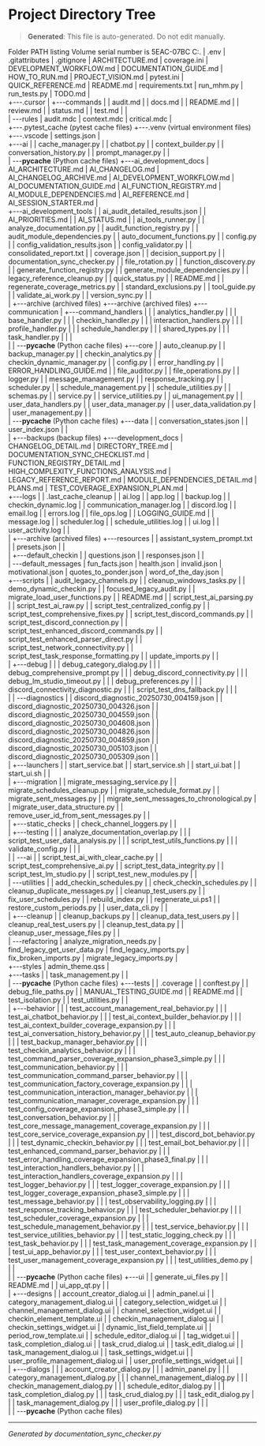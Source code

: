 # Project Directory Tree

> **Generated**: This file is auto-generated. Do not edit manually.

Folder PATH listing
Volume serial number is 5EAC-07BC
C:.
|   .env
|   .gitattributes
|   .gitignore
|   ARCHITECTURE.md
|   coverage.ini
|   DEVELOPMENT_WORKFLOW.md
|   DOCUMENTATION_GUIDE.md
|   HOW_TO_RUN.md
|   PROJECT_VISION.md
|   pytest.ini
|   QUICK_REFERENCE.md
|   README.md
|   requirements.txt
|   run_mhm.py
|   run_tests.py
|   TODO.md
|   
+---.cursor
|   +---commands
|   |       audit.md
|   |       docs.md
|   |       README.md
|   |       review.md
|   |       status.md
|   |       test.md
|   |       
|   \---rules
|           audit.mdc
|           context.mdc
|           critical.mdc
|           
+---.pytest_cache
    (pytest cache files)
+---.venv
    (virtual environment files)
+---.vscode
|       settings.json
|       
+---ai
|   |   cache_manager.py
|   |   chatbot.py
|   |   context_builder.py
|   |   conversation_history.py
|   |   prompt_manager.py
|   |   
|   \---__pycache__
    (Python cache files)
+---ai_development_docs
|       AI_ARCHITECTURE.md
|       AI_CHANGELOG.md
|       AI_CHANGELOG_ARCHIVE.md
|       AI_DEVELOPMENT_WORKFLOW.md
|       AI_DOCUMENTATION_GUIDE.md
|       AI_FUNCTION_REGISTRY.md
|       AI_MODULE_DEPENDENCIES.md
|       AI_REFERENCE.md
|       AI_SESSION_STARTER.md
|       
+---ai_development_tools
|   |   ai_audit_detailed_results.json
|   |   AI_PRIORITIES.md
|   |   AI_STATUS.md
|   |   ai_tools_runner.py
|   |   analyze_documentation.py
|   |   audit_function_registry.py
|   |   audit_module_dependencies.py
|   |   auto_document_functions.py
|   |   config.py
|   |   config_validation_results.json
|   |   config_validator.py
|   |   consolidated_report.txt
|   |   coverage.json
|   |   decision_support.py
|   |   documentation_sync_checker.py
|   |   file_rotation.py
|   |   function_discovery.py
|   |   generate_function_registry.py
|   |   generate_module_dependencies.py
|   |   legacy_reference_cleanup.py
|   |   quick_status.py
|   |   README.md
|   |   regenerate_coverage_metrics.py
|   |   standard_exclusions.py
|   |   tool_guide.py
|   |   validate_ai_work.py
|   |   version_sync.py
|   |   
|   +---archive
    (archived files)
+---archive
    (archived files)
+---communication
|   +---command_handlers
|   |   |   analytics_handler.py
|   |   |   base_handler.py
|   |   |   checkin_handler.py
|   |   |   interaction_handlers.py
|   |   |   profile_handler.py
|   |   |   schedule_handler.py
|   |   |   shared_types.py
|   |   |   task_handler.py
|   |   |   
|   |   \---__pycache__
    (Python cache files)
+---core
|   |   auto_cleanup.py
|   |   backup_manager.py
|   |   checkin_analytics.py
|   |   checkin_dynamic_manager.py
|   |   config.py
|   |   error_handling.py
|   |   ERROR_HANDLING_GUIDE.md
|   |   file_auditor.py
|   |   file_operations.py
|   |   logger.py
|   |   message_management.py
|   |   response_tracking.py
|   |   scheduler.py
|   |   schedule_management.py
|   |   schedule_utilities.py
|   |   schemas.py
|   |   service.py
|   |   service_utilities.py
|   |   ui_management.py
|   |   user_data_handlers.py
|   |   user_data_manager.py
|   |   user_data_validation.py
|   |   user_management.py
|   |   
|   \---__pycache__
    (Python cache files)
+---data
|   |   conversation_states.json
|   |   user_index.json
|   |   
|   +---backups
    (backup files)
+---development_docs
|       CHANGELOG_DETAIL.md
|       DIRECTORY_TREE.md
|       DOCUMENTATION_SYNC_CHECKLIST.md
|       FUNCTION_REGISTRY_DETAIL.md
|       HIGH_COMPLEXITY_FUNCTIONS_ANALYSIS.md
|       LEGACY_REFERENCE_REPORT.md
|       MODULE_DEPENDENCIES_DETAIL.md
|       PLANS.md
|       TEST_COVERAGE_EXPANSION_PLAN.md
|       
+---logs
|   |   .last_cache_cleanup
|   |   ai.log
|   |   app.log
|   |   backup.log
|   |   checkin_dynamic.log
|   |   communication_manager.log
|   |   discord.log
|   |   email.log
|   |   errors.log
|   |   file_ops.log
|   |   LOGGING_GUIDE.md
|   |   message.log
|   |   scheduler.log
|   |   schedule_utilities.log
|   |   ui.log
|   |   user_activity.log
|   |   
|   +---archive
    (archived files)
+---resources
|   |   assistant_system_prompt.txt
|   |   presets.json
|   |   
|   +---default_checkin
|   |       questions.json
|   |       responses.json
|   |       
|   \---default_messages
|           fun_facts.json
|           health.json
|           invalid.json
|           motivational.json
|           quotes_to_ponder.json
|           word_of_the_day.json
|           
+---scripts
|   |   audit_legacy_channels.py
|   |   cleanup_windows_tasks.py
|   |   demo_dynamic_checkin.py
|   |   focused_legacy_audit.py
|   |   migrate_load_user_functions.py
|   |   README.md
|   |   script_test_ai_parsing.py
|   |   script_test_ai_raw.py
|   |   script_test_centralized_config.py
|   |   script_test_comprehensive_fixes.py
|   |   script_test_discord_commands.py
|   |   script_test_discord_connection.py
|   |   script_test_enhanced_discord_commands.py
|   |   script_test_enhanced_parser_direct.py
|   |   script_test_network_connectivity.py
|   |   script_test_task_response_formatting.py
|   |   update_imports.py
|   |   
|   +---debug
|   |   |   debug_category_dialog.py
|   |   |   debug_comprehensive_prompt.py
|   |   |   debug_discord_connectivity.py
|   |   |   debug_lm_studio_timeout.py
|   |   |   debug_preferences.py
|   |   |   discord_connectivity_diagnostic.py
|   |   |   script_test_dns_fallback.py
|   |   |   
|   |   \---diagnostics
|   |           discord_diagnostic_20250730_004159.json
|   |           discord_diagnostic_20250730_004326.json
|   |           discord_diagnostic_20250730_004559.json
|   |           discord_diagnostic_20250730_004608.json
|   |           discord_diagnostic_20250730_004826.json
|   |           discord_diagnostic_20250730_004859.json
|   |           discord_diagnostic_20250730_005103.json
|   |           discord_diagnostic_20250730_005309.json
|   |           
|   +---launchers
|   |       start_service.bat
|   |       start_service.sh
|   |       start_ui.bat
|   |       start_ui.sh
|   |       
|   +---migration
|   |       migrate_messaging_service.py
|   |       migrate_schedules_cleanup.py
|   |       migrate_schedule_format.py
|   |       migrate_sent_messages.py
|   |       migrate_sent_messages_to_chronological.py
|   |       migrate_user_data_structure.py
|   |       remove_user_id_from_sent_messages.py
|   |       
|   +---static_checks
|   |       check_channel_loggers.py
|   |       
|   +---testing
|   |   |   analyze_documentation_overlap.py
|   |   |   script_test_user_data_analysis.py
|   |   |   script_test_utils_functions.py
|   |   |   validate_config.py
|   |   |   
|   |   \---ai
|   |           script_test_ai_with_clear_cache.py
|   |           script_test_comprehensive_ai.py
|   |           script_test_data_integrity.py
|   |           script_test_lm_studio.py
|   |           script_test_new_modules.py
|   |           
|   \---utilities
|       |   add_checkin_schedules.py
|       |   check_checkin_schedules.py
|       |   cleanup_duplicate_messages.py
|       |   cleanup_test_users.py
|       |   fix_user_schedules.py
|       |   rebuild_index.py
|       |   regenerate_ui.ps1
|       |   restore_custom_periods.py
|       |   user_data_cli.py
|       |   
|       +---cleanup
|       |       cleanup_backups.py
|       |       cleanup_data_test_users.py
|       |       cleanup_real_test_users.py
|       |       cleanup_test_data.py
|       |       cleanup_user_message_files.py
|       |       
|       \---refactoring
|               analyze_migration_needs.py
|               find_legacy_get_user_data.py
|               find_legacy_imports.py
|               fix_broken_imports.py
|               migrate_legacy_imports.py
|               
+---styles
|       admin_theme.qss
|       
+---tasks
|   |   task_management.py
|   |   
|   \---__pycache__
    (Python cache files)
+---tests
|   |   .coverage
|   |   conftest.py
|   |   debug_file_paths.py
|   |   MANUAL_TESTING_GUIDE.md
|   |   README.md
|   |   test_isolation.py
|   |   test_utilities.py
|   |   
|   +---behavior
|   |   |   test_account_management_real_behavior.py
|   |   |   test_ai_chatbot_behavior.py
|   |   |   test_ai_context_builder_behavior.py
|   |   |   test_ai_context_builder_coverage_expansion.py
|   |   |   test_ai_conversation_history_behavior.py
|   |   |   test_auto_cleanup_behavior.py
|   |   |   test_backup_manager_behavior.py
|   |   |   test_checkin_analytics_behavior.py
|   |   |   test_command_parser_coverage_expansion_phase3_simple.py
|   |   |   test_communication_behavior.py
|   |   |   test_communication_command_parser_behavior.py
|   |   |   test_communication_factory_coverage_expansion.py
|   |   |   test_communication_interaction_manager_behavior.py
|   |   |   test_communication_manager_coverage_expansion.py
|   |   |   test_config_coverage_expansion_phase3_simple.py
|   |   |   test_conversation_behavior.py
|   |   |   test_core_message_management_coverage_expansion.py
|   |   |   test_core_service_coverage_expansion.py
|   |   |   test_discord_bot_behavior.py
|   |   |   test_dynamic_checkin_behavior.py
|   |   |   test_email_bot_behavior.py
|   |   |   test_enhanced_command_parser_behavior.py
|   |   |   test_error_handling_coverage_expansion_phase3_final.py
|   |   |   test_interaction_handlers_behavior.py
|   |   |   test_interaction_handlers_coverage_expansion.py
|   |   |   test_logger_behavior.py
|   |   |   test_logger_coverage_expansion.py
|   |   |   test_logger_coverage_expansion_phase3_simple.py
|   |   |   test_message_behavior.py
|   |   |   test_observability_logging.py
|   |   |   test_response_tracking_behavior.py
|   |   |   test_scheduler_behavior.py
|   |   |   test_scheduler_coverage_expansion.py
|   |   |   test_schedule_management_behavior.py
|   |   |   test_service_behavior.py
|   |   |   test_service_utilities_behavior.py
|   |   |   test_static_logging_check.py
|   |   |   test_task_behavior.py
|   |   |   test_task_management_coverage_expansion.py
|   |   |   test_ui_app_behavior.py
|   |   |   test_user_context_behavior.py
|   |   |   test_user_management_coverage_expansion.py
|   |   |   test_utilities_demo.py
|   |   |   
|   |   \---__pycache__
    (Python cache files)
+---ui
|   |   generate_ui_files.py
|   |   README.md
|   |   ui_app_qt.py
|   |   
|   +---designs
|   |       account_creator_dialog.ui
|   |       admin_panel.ui
|   |       category_management_dialog.ui
|   |       category_selection_widget.ui
|   |       channel_management_dialog.ui
|   |       channel_selection_widget.ui
|   |       checkin_element_template.ui
|   |       checkin_management_dialog.ui
|   |       checkin_settings_widget.ui
|   |       dynamic_list_field_template.ui
|   |       period_row_template.ui
|   |       schedule_editor_dialog.ui
|   |       tag_widget.ui
|   |       task_completion_dialog.ui
|   |       task_crud_dialog.ui
|   |       task_edit_dialog.ui
|   |       task_management_dialog.ui
|   |       task_settings_widget.ui
|   |       user_profile_management_dialog.ui
|   |       user_profile_settings_widget.ui
|   |       
|   +---dialogs
|   |   |   account_creator_dialog.py
|   |   |   admin_panel.py
|   |   |   category_management_dialog.py
|   |   |   channel_management_dialog.py
|   |   |   checkin_management_dialog.py
|   |   |   schedule_editor_dialog.py
|   |   |   task_completion_dialog.py
|   |   |   task_crud_dialog.py
|   |   |   task_edit_dialog.py
|   |   |   task_management_dialog.py
|   |   |   user_profile_dialog.py
|   |   |   
|   |   \---__pycache__
    (Python cache files)

---

*Generated by documentation_sync_checker.py*